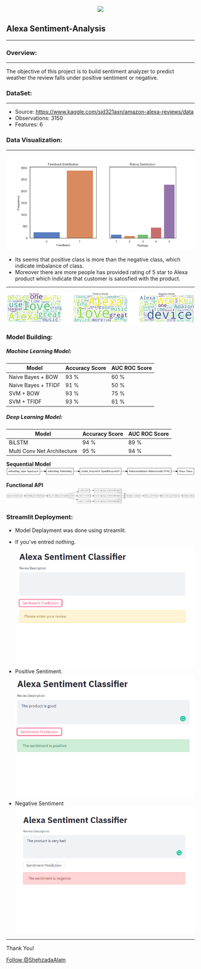 <p align="center"><img src='https://github.com/ShehzadaAlam/Sentiment-Analysis/blob/master/Images/Alexalogo.jpg'/></p>

## Alexa Sentiment-Analysis
---
### Overview:
----
The objective of this project is to build sentiment analyzer to predict weather the review falls under positive sentiment or negative.

### DataSet:
-----
* Source: https://www.kaggle.com/sid321axn/amazon-alexa-reviews/data
* Observations: 3150
* Features: 6

### Data Visualization:
-----
![Feed_rating](https://github.com/ShehzadaAlam/Alexa-Review-Sentiment-Analysis/blob/master/Images/Distribution.png)

* Its seems that positive class is more than the negative class, which indicate imbalance of class.
* Moreover there are more people has provided rating of 5 star to Alexa product which indicate that customer is satosfied with the product.
-----
![Wordcloud](https://github.com/ShehzadaAlam/Alexa-Review-Sentiment-Analysis/blob/master/Images/Wordcloud.png)

### Model Building:
##### Machine Learning Model:
Model | Accuracy Score | AUC ROC Score
----- | ----- | -----
Naive Bayes + BOW | 93 % | 60 %
Naive Bayes + TFIDF | 91 % | 50 %
SVM + BOW | 93 % | 75 %
SVM + TFIDF | 93 % | 61 %


##### Deep Learning Model:
Model | Accuracy Score | AUC ROC Score
----- | ----- | -----
BiLSTM | 94 % | 89 % 
Multi Conv Net Architecture | 95 % | 94 % 

**Sequential Model**
!['Sequential'](https://github.com/ShehzadaAlam/Alexa-Review-Sentiment-Analysis/blob/master/Images/model.png)

**Functional API**
!['Functional API'](https://github.com/ShehzadaAlam/Alexa-Review-Sentiment-Analysis/blob/master/Images/Model_Custom.png)


### Streamlit Deployment:
- Model Deplayment was done using streamlit.
* If you've entred nothing.
![nothing Entered](https://github.com/ShehzadaAlam/Alexa-Review-Sentiment-Analysis/blob/master/Images/if%20you%20enter%20nothing.PNG)
* Positive Sentiment.
![positive sentiment](https://github.com/ShehzadaAlam/Alexa-Review-Sentiment-Analysis/blob/master/Images/Positive%20Sentiment.PNG)
* Negative Sentiment
![negative sentiment](https://github.com/ShehzadaAlam/Alexa-Review-Sentiment-Analysis/blob/master/Images/negative%20sentiment.PNG)


----
<p>Thank You!	
<p><!-- Place this tag where you want the button to render. -->
<a class="github-button" href="https://github.com/ShehzadaAlam" aria-label="Follow @ShehzadaAlam on GitHub">Follow @ShehzadaAlam</a>
